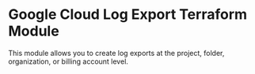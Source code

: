 # Google Cloud Log Export Terraform Module

This module allows you to create log exports at the project, folder, organization, or billing account level.